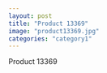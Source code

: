 ```yaml
---
layout: post
title: "Product 13369"
image: "product13369.jpg"
categories: "category1"
---
```

Product 13369
